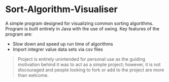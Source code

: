 # Sort-Algorithm-Visualiser
A simple program designed for visualizing common sorting algorithms. Program is built entirely in Java with the use of swing. Key features of the program are:

- Slow down and speed up run time of algorithms
- Import integrer value data sets via csv files

> Project is entirely unintended for personal use as the guiding motivation behind it was to act as a simple project; however, it is not discouraged and people looking to fork or add to the project are more than welcome. 
